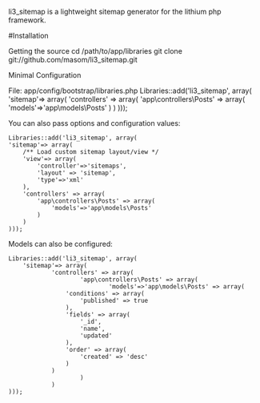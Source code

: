 li3_sitemap is a lightweight sitemap generator for the lithium php framework.

#Installation

Getting the source
    cd /path/to/app/libraries
    git clone git://github.com/masom/li3_sitemap.git


Minimal Configuration

File: app/config/bootstrap/libraries.php
    Libraries::add('li3_sitemap', array(
	'sitemap'=> array(
		'controllers' => array(
			'app\controllers\Posts' => array(
				'models'=>'app\models\Posts'
			)
		)
    )));

You can also pass options and configuration values:

    Libraries::add('li3_sitemap', array(
	'sitemap'=> array(
		/** Load custom sitemap layout/view */
		'view'=> array(
			'controller'=>'sitemaps',
			'layout' => 'sitemap',
			'type'=>'xml'
		),
		'controllers' => array(
			'app\controllers\Posts' => array(
				'models'=>'app\models\Posts'
			)
		)
    )));



Models can also be configured:

    Libraries::add('li3_sitemap', array(
        'sitemap'=> array(
                'controllers' => array(
                        'app\controllers\Posts' => array(
                                'models'=>'app\models\Posts' => array(
					'conditions' => array(
						'published' => true
					),
					'fields' => array(
						'_id',
						'name',
						'updated'
					),
					'order' => array(
						'created' => 'desc'
					)
				)
                        )
                )
    )));


